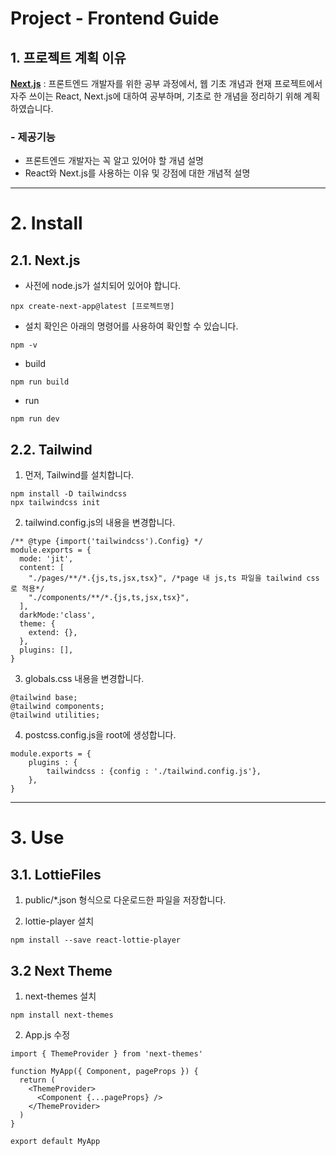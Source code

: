 Project - Frontend Guide
======================

## 1. 프로젝트 계획 이유

[**Next.js**](https://nextjs.org/) : 프론트엔드 개발자를 위한 공부 과정에서, 웹 기초 개념과 현재 프로젝트에서 자주 쓰이는 React, Next.js에 대하여 공부하며, 기초로 한 개념을 정리하기 위해 계획하였습니다. 

### - 제공기능

- 프론트엔드 개발자는 꼭 알고 있어야 할 개념 설명
- React와 Next.js를 사용하는 이유 및 강점에 대한 개념적 설명

****

# 2. Install

 ## 2.1. Next.js 

 - 사전에 node.js가 설치되어 있어야 합니다.
```
npx create-next-app@latest [프로젝트명]
```

 - 설치 확인은 아래의 명령어를 사용하여 확인할 수 있습니다.
```
npm -v
```

 - build
```
npm run build
```

 - run
```
npm run dev
```

 ## 2.2. Tailwind

1.  먼저, Tailwind를 설치합니다.

```
npm install -D tailwindcss
npx tailwindcss init
```

2. tailwind.config.js의 내용을 변경합니다.

```
/** @type {import('tailwindcss').Config} */
module.exports = {
  mode: 'jit',
  content: [
    "./pages/**/*.{js,ts,jsx,tsx}", /*page 내 js,ts 파일을 tailwind css로 적용*/
    "./components/**/*.{js,ts,jsx,tsx}",
  ],
  darkMode:'class',
  theme: {
    extend: {},
  },
  plugins: [],
}
```

3. globals.css 내용을 변경합니다.

```
@tailwind base;
@tailwind components;
@tailwind utilities;
```

4. postcss.config.js을 root에 생성합니다.

```
module.exports = {
    plugins : {
        tailwindcss : {config : './tailwind.config.js'},
    },
}
```

****

# 3. Use
 ## 3.1. LottieFiles

  1. public/*.json 형식으로 다운로드한 파일을 저장합니다.

  2. lottie-player 설치

  ```
  npm install --save react-lottie-player
  ```

 ## 3.2 Next Theme
  1. next-themes 설치

  ```
  npm install next-themes
  ```

  2. App.js 수정

  ```
  import { ThemeProvider } from 'next-themes'

  function MyApp({ Component, pageProps }) {
    return (
      <ThemeProvider>
        <Component {...pageProps} />
      </ThemeProvider>
    )
  }

  export default MyApp
  ```